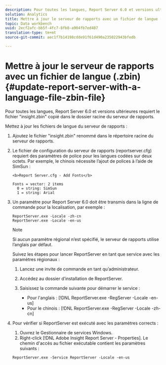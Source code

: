 ```yaml
---
description: Pour toutes les langues, Report Server 6.0 et versions ultérieures requiert le fichier "insight.zbin" copié dans le dossier racine du serveur de rapports.
solution: Analytics
title: Mettre à jour le serveur de rapports avec un fichier de langue (.zbin)
topic: Data workbench
uuid: 2ecf2afc-bb5f-4fc7-8fb8-a904fb7ed407
translation-type: tm+mt
source-git-commit: aec1f7b14198cdde91f61d490a235022943bfedb

---
```



# Mettre à jour le serveur de rapports avec un fichier de langue (.zbin){#update-report-server-with-a-language-file-zbin-file}

Pour toutes les langues, Report Server 6.0 et versions ultérieures requiert le fichier &quot;insight.zbin&quot; copié dans le dossier racine du serveur de rapports.

Mettez à jour les fichiers de langue du serveur de rapports :

1. Ajoutez le fichier &quot;insight.zbin&quot; renommé dans le répertoire racine du serveur de rapports.
1. Le fichier de configuration du serveur de rapports (reportserver.cfg) requiert des paramètres de police pour les langues codées sur deux octets. Par exemple, le chinois nécessite l’ajout de polices à l’aide de SimSun :

   ```
   <b>Report Server.cfg - Add Fonts</b> 
   
   Fonts = vector: 2 items 
     0 = string: SimSun 
     1 = string: Arial
   ```

1. Un paramètre pour Report Server 6.0 doit être transmis dans la ligne de commande pour la localisation, par exemple :

   ```
   ReportServer.exe -Locale -zh-cn 
   ReportServer.exe -Locale -en-us
   ```

   >[!NOTE]
   >
   >Si aucun paramètre régional n’est spécifié, le serveur de rapports utilise l’anglais par défaut.

   Suivez les étapes pour lancer ReportServer en tant que service avec les paramètres régionaux :

   1. Lancez une invite de commande en tant qu’administrateur.
   1. Accédez au dossier d’installation de ReportServer.
   1. Saisissez la commande suivante pour démarrer le service :

      * Pour l&#39;anglais : [!DNL ReportServer.exe -RegServer -Locale -en-us]
      * Pour le chinois : [!DNL ReportServer.exe -RegServer -Locale -zh-cn]

1. Pour vérifier si ReportServer est exécuté avec les paramètres corrects :

   1. Ouvrez le Gestionnaire de services Windows.
   1. Right-click [!DNL Adobe Insight Report Server - Properties].
   Le chemin d&#39;accès au fichier exécutable contient les paramètres suivants :

   ```
   ReportServer.exe -Service ReportServer -Locale -en-us
   ```

